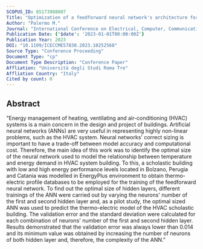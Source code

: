 ```yaml
---
SCOPUS_ID: 85173988007
Title: "Optimization of a feedforward neural network's architecture for an HVAC system problem"
Author: "Palermo M."
Journal: "International Conference on Electrical, Computer, Communications and Mechatronics Engineering, ICECCME 2023"
Publication Date: {'$date': '2023-01-01T00:00:00Z'}
Publication Year: 2023
DOI: "10.1109/ICECCME57830.2023.10252568"
Source Type: "Conference Proceeding"
Document Type: "cp"
Document Type Description: "Conference Paper"
Affliation: "Università degli Studi Roma Tre"
Affliation Country: "Italy"
Cited by count: 0
---
```


## Abstract
"Energy management of heating, ventilating and air-conditioning (HVAC) systems is a main concern in the design and project of buildings. Artificial neural networks (ANNs) are very useful in representing highly non-linear problems, such as the HVAC system. Neural networks' correct sizing is important to have a trade-off between model accuracy and computational cost. Therefore, the main idea of this work was to identify the optimal size of the neural network used to model the relationship between temperature and energy demand in HVAC system building. To this, a scholastic building with low and high energy performance levels located in Bolzano, Perugia and Catania was modelled in EnergyPlus environment to obtain thermo-electric profile databases to be employed for the training of the feedforward neural network. To find out the optimal size of hidden layers, different trainings of the ANN were carried out by varying the neurons' number of the first and second hidden layer and, as a pilot study, the optimal sized ANN was used to predict the thermo-electric model of the HVAC scholastic building. The validation error and the standard deviation were calculated for each combination of neurons' number of the first and second hidden layer. Results demonstrated that the validation error was always lower than 0.014 and its minimum value was obtained by increasing the number of neurons of both hidden layer and, therefore, the complexity of the ANN."
